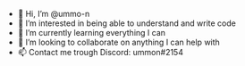 - 👋 Hi, I’m @ummo-n
- 👀 I’m interested in being able to understand and write code
- 🌱 I’m currently learning everything I can 
- 💞️ I’m looking to collaborate on anything I can help with 
- 📫 Contact me trough Discord: ummon#2154

<!---
ummo-n/ummo-n is a ✨ special ✨ repository because its `README.md` (this file) appears on your GitHub profile.
You can click the Preview link to take a look at your changes.
--->
